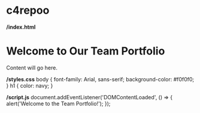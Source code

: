 # c4repoo
**/index.html**
<html>
<head><title>Team Portfolio</title></head>
<body>
  <h1>Welcome to Our Team Portfolio</h1>
  <p>Content will go here.</p>
</body>
</html>

**/styles.css**
body { font-family: Arial, sans-serif; background-color: #f0f0f0; } 
h1 { color: navy; }

**/script.js**
document.addEventListener('DOMContentLoaded', () => {
  alert('Welcome to the Team Portfolio!');
});
